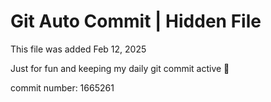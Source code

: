# Git Auto Commit | Hidden File

This file was added Feb 12, 2025

Just for fun and keeping my daily git commit active 🤪

commit number: 1665261
